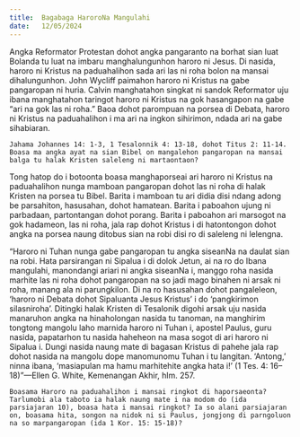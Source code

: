 ```yaml
---
title:  Bagabaga HaroroNa Mangulahi
date:   12/05/2024
---
```


Angka Reformator Protestan dohot angka pangaranto na borhat sian luat Bolanda tu luat na imbaru manghalungunhon haroro ni Jesus. Di nasida, haroro ni Kristus na paduahalihon sada ari las ni roha bolon na mansai dihalungunhon. John Wycliff paimahon haroro ni Kristus na gabe pangaropan ni huria. Calvin manghatahon singkat ni sandok Reformator uju ibana manghatahon taringot haroro ni Kristus na gok hasangapon na gabe “ari na gok las ni roha.” Baoa dohot parompuan na porsea di Debata, haroro ni Kristus na paduahalihon i ma ari na ingkon sihirimon, ndada ari na gabe sihabiaran.

`Jahama Johannes 14: 1-3, 1 Tesalonnik 4: 13-18, dohot Titus 2: 11-14. Boasa ma angka ayat na sian Bibel on mangalehon pangaropan na mansai balga tu halak Kristen saleleng ni martaontaon?`

Tong hatop do i botoonta boasa manghaporseai ari haroro ni Kristus na paduahalihon nunga mamboan pangaropan dohot las ni roha di halak Kristen na porsea tu Bibel. Barita i mamboan tu ari didia disi ndang adong be parsahiton, hasusahan, dohot hamatean. Barita i paboahon ujung ni parbadaan, partontangan dohot porang. Barita i paboahon ari marsogot na gok hadameon, las ni roha, jala rap dohot Kristus i di hatontongon dohot angka na porsea naung ditobus sian na robi disi ro di saleleng ni lelengna.

“Haroro ni Tuhan nunga gabe pangaropan tu angka siseanNa na daulat sian na robi. Hata parsirangan ni Sipalua i di dolok Jetun, ai na ro do Ibana mangulahi, manondangi ariari ni angka siseanNa i, manggo roha nasida marhite las ni roha dohot pangaropan na so jadi mago binahen ni arsak ni roha, manang ala ni parungkilon. Di na ro hasusahan dohot pangaleleon, ‘haroro ni Debata dohot Sipaluanta Jesus Kristus’ i do ‘pangkirimon silasniroha’. Ditingki halak Kristen di Tesalonik digohi arsak uju nasida manaruhon angka na hinaholongan nasida tu tanoman, na manghirim tongtong mangolu laho marnida haroro ni Tuhan i, apostel Paulus, guru nasida, papatarhon tu nasida haheheon na masa sogot di ari haroro ni Sipalua i. Dungi nasida naung mate di bagasan Kristus di pahehe jala rap dohot nasida na mangolu dope manomunomu Tuhan i tu langitan. ‘Antong,’ ninna ibana, ‘masiapulan ma hamu marhitehite angka hata i!’ (1 Tes. 4: 16–18)”—Ellen G. White, Kemenangan Akhir, hlm. 257.

`Boasama Haroro na paduahalihon i mansai ringkot di haporsaeonta? Tarlumobi ala taboto ia halak naung mate i na modom do (ida parsiajaran 10), boasa hata i mansai ringkot? Ia so alani parsiajaran on, boasama hita, songon na nidok ni si Paulus, jongjong di parngoluon na so marpangaropan (ida 1 Kor. 15: 15-18)?`